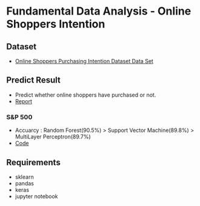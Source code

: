 # Fundamental Data Analysis - Online Shoppers Intention
## Dataset
- [Online Shoppers Purchasing Intention Dataset Data Set](https://archive.ics.uci.edu/ml/datasets/Online+Shoppers+Purchasing+Intention+Dataset)

## Predict Result
- Predict whether online shoppers have purchased or not.
- [Report](https://github.com/cyj407/online-shoppers-purchasing-intention/blob/master/Report.pdf)
### S&P 500
- Accuarcy : Random Forest(90.5%) > Support Vector Machine(89.8%) > MultiLayer Perceptron(89.7%)
- [Code](https://github.com/cyj407/online-shoppers-purchasing-intention/blob/master/main.ipynb)


## Requirements
- sklearn
- pandas
- keras
- jupyter notebook